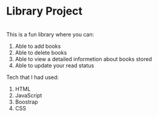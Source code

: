 # Library Project
<br />
This is a fun library where you can:


1. Able to add books
2. Able to delete books 
3. Able to view a detailed informetion about books stored
4. Able to update your read status

Tech that I had used:
1. HTML
2. JavaScript
3. Boostrap
4. CSS
